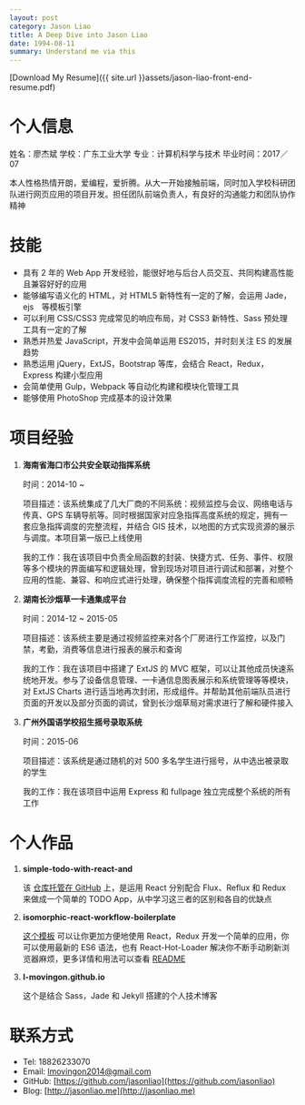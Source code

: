 ```yaml
---
layout: post
category: Jason Liao
title: A Deep Dive into Jason Liao
date: 1994-08-11
summary: Understand me via this
---
```


[Download My Resume]({{ site.url }}assets/jason-liao-front-end-resume.pdf)

# 个人信息

姓名：廖杰斌
学校：广东工业大学
专业：计算机科学与技术
毕业时间：2017／07

本人性格热情开朗，爱编程，爱折腾。从大一开始接触前端，同时加入学校科研团队进行网页应用的项目开发。担任团队前端负责人，有良好的沟通能力和团队协作精神

# 技能

- 具有 2 年的 Web App 开发经验，能很好地与后台人员交互、共同构建高性能且兼容好好的应用
- 能够编写语义化的 HTML，对 HTML5 新特性有一定的了解，会运用 Jade，ejs　等模板引擎
- 可以利用 CSS/CSS3 完成常见的响应布局，对 CSS3 新特性、Sass 预处理工具有一定的了解
- 熟悉并热爱 JavaScript，开发中会简单运用 ES2015，并时刻关注 ES 的发展趋势
- 熟悉运用 jQuery，ExtJS，Bootstrap 等库，会结合 React，Redux，Express 构建小型应用
- 会简单使用 Gulp，Webpack 等自动化构建和模块化管理工具
- 能够使用 PhotoShop 完成基本的设计效果

# 项目经验

 1. **海南省海口市公共安全联动指挥系统**

    时间：2014-10 ~ 

    项目描述：该系统集成了几大厂商的不同系统：视频监控与会议、网络电话与传真、GPS 车辆导航等。同时根据国家对应急指挥高度系统的规定，拥有一套应急指挥调度的完整流程，并结合 GIS 技术，以地图的方式实现资源的展示与调度。本项目第一版已上线使用

    我的工作：我在该项目中负责全局函数的封装、快捷方式、任务、事件、权限等多个模块的界面编写和逻辑处理，曾到现场对项目进行调试和部署，对整个应用的性能、兼容、和响应式进行处理，确保整个指挥调度流程的完善和顺畅

 2. **湖南长沙烟草一卡通集成平台**

    时间：2014-12 ~ 2015-05

    项目描述：该系统主要是通过视频监控来对各个厂房进行工作监控，以及门禁，考勤，消费等信息进行报表的展示和查询

    我的工作：我在该项目中搭建了 ExtJS 的 MVC 框架，可以让其他成员快速系统地开发。参与了设备信息管理、一卡通信息图表展示和系统管理等等模块，对 ExtJS Charts 进行适当地再次封闭，形成组件。并帮助其他前端队员进行页面的开发以及部分页面的调试，曾到长沙烟草局对需求进行了解和硬件接入

 3. **广州外国语学校招生摇号录取系统**

    时间：2015-06

    项目描述：该系统是通过随机的对 500 多名学生进行摇号，从中选出被录取的学生

    我的工作：我在该项目中运用 Express 和 fullpage 独立完成整个系统的所有工作

# 个人作品

 1. **simple-todo-with-react-and**

    该 [仓库托管在 GitHub](https://github.com/jasonliao/simple-todo-with-react-and) 上，是运用 React 分别配合 Flux、Reflux 和 Redux 来做成一个简单的 TODO App，从中学习这三者的区别和各自的优缺点

 2. **isomorphic-react-workflow-boilerplate**

    [这个模板](https://github.com/jasonliao/isomorphic-react-workflow-boilerplate) 可以让你更加方便地使用 React，Redux 开发一个简单的应用，你可以使用最新的 ES6 语法，也有 React-Hot-Loader 解决你不断手动刷新浏览器麻烦，更多详情和用法可以查看 [README](https://github.com/jasonliao/isomorphic-react-workflow-boilerplate#isomorphic-react-workflow-boilerplate)

 3. **l-movingon.github.io**

    这个是结合 Sass，Jade 和 Jekyll 搭建的个人技术博客

# 联系方式

- Tel: 18826233070
- Email: lmovingon2014@gmail.com
- GitHub: [https://github.com/jasonliao](https://github.com/jasonliao)
- Blog: [http://jasonliao.me](http://jasonliao.me)

